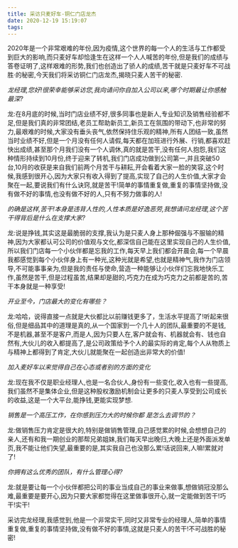 ```yaml
---
title: 采访只麦好车-铜仁门店龙杰
date: 2020-12-19 15:19:07
tags:
---
```


2020年是一个非常艰难的年份,因为疫情,这个世界的每一个人的生活与工作都受到巨大的影响,而只麦好车却恰逢生在这样一个人人喊苦的年份,但是我们的成绩与答卷证明了,这样艰难的形势,我们也创造出了骄人的成绩,苦干就是只麦好车不可战胜·的秘密,今天我们将采访铜仁门店龙杰,揭晓只麦人苦干的秘密.

*龙经理,您好!很荣幸能够采访您,我向请问你自加入公司以来,哪个时期最让你感触最深?*

龙:在8月底的时候,当时门店业绩不好,很多同事也是新人,专业知识及销售经验都不足,但是我们真的非常团结,老员工帮助新员工,新员工在氛围的带动下,也非常的努力,最艰难的时候,大家没有垂头丧气,依然保持住乐观的精神,所有人团结一致,虽然当时业绩不好,但是一个月没有任何人请假,每天都在加班进行外展、行销,都喜欢赶快出成绩,甚至那个月我们没有一个人调休,真的就是苦干,没有任何人抱怨,我们这种情形持续到10月份,终于迎来了转机,我们门店成功做到公司第一,并且突破50台,10月的收获是来自我们前两个月苦干与耕耘,开会看着大家一脸的笑容,这个时候,我感到很开心,因为大家只有收入得到了提高,实现了自己的人生价值,大家才会聚在一起,要说我们有什么诀窍,就是苦干!简单的事情重复做,重复的事情坚持做,没有做不好的事情,也没有做不好的人,只有不努力做事的人!

*的确是这样,苦干!本身是违背人性的,人性本质是好逸恶劳,我想请问龙经理,这个苦干得背后是什么在支撑大家?*

龙:说是挣钱,其实这是最脆弱的支撑,我认为是只麦人身上那种倔强与不服输的精神,因为大家都认可公司的价值观与文化,都深信自己能在这里实现自己的人生价值,所以我们门店每一个小伙伴都是忘我的工作,每天早上我们都会开晨会,每一个早晨我都感觉到每个小伙伴身上有一种光,这种光就是希望,也就是精神气,我作为门店领导,不可能事事亲为,但是我的责任与使命,营造一种能够让小伙伴们忘我地快乐工作,虽然是苦干,但是过程虽苦,结果却是甜的,巧克力在成为巧克力之前都是苦的,苦干本身就是一种享受!

*开业至今，门店最大的变化有哪些？*

龙:哈哈，说得直接一点就是大伙都比以前赚钱更多了，生活水平提高了!听起来很俗,但是细品其中的道理是真的,从一个国家到一个几十人的团队,最重要的不是钱,不是机器,甚至不是客户,而是人,因为只要人在,客户就会有、机器就会有、钱也自然有,大伙儿的收入都提高了,是公司政策给予个人的最实际的肯定,每个人从物质上与精神上都得到了肯定,大伙儿就能聚在一起创造出非常大的价值!

*加入麦好车以来觉得自己在心态或者别的方面的变化*

龙:现在我不仅是职业经理人,也是一名合伙人,身份有一些变化,收入也有一些提高,我们虽然不是集体企业,但是这种股权激励机制会让更多的只麦人享受到公司成长的收益,这是一个大平台,能挣钱,更能实现梦想.

*销售是一个高压工作，在你感到压力大的时候你都 是怎么去调节的？*

龙:做销售压力肯定是很大的,特别是做销售管理,自己感觉累的时候,会想想自己的亲人,还有和我一期创业的那帮兄弟姐妹,我们每天早出晚归,大晚上还是外面派发单页,我不能让他们失望,最重要的是,其实我自己也没那么累!话说回来,人嘛!累就对了!

*你拥有这么优秀的团队，有什么管理心得?*

龙:就是要让每一个小伙伴都把公司的事业当成自己的事业来做事,想做销冠没那么难,最重要是要开心,因为只要大家都觉得在这里做事很开心,就一定能做到苦干!巧干!实干!

采访完龙经理,我感觉到,他是一个非常实干,同时又非常专业的经理人,简单的事情重复做,重复的事情坚持做,没有做不好的事情,这就是只麦人的苦干!不可战胜的秘密!






